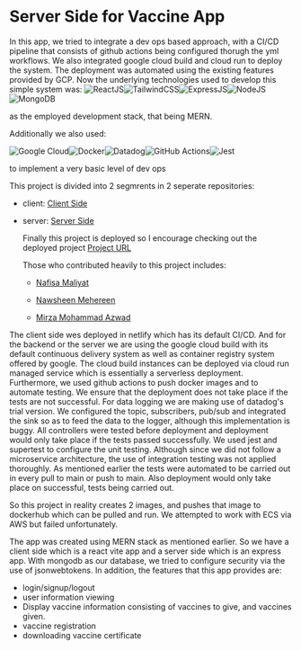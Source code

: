# Server Side for Vaccine App

In this app, we tried to integrate a dev ops based approach, with a CI/CD pipeline that consists of github actions being configured thorugh the yml workflows. We also integrated google cloud build 
and cloud run to deploy the system. The deployment was automated using the existing features provided by GCP. Now the underlying technologies used to develop this simple
system was:
![ReactJS](https://img.shields.io/badge/React-20232A?style=for-the-badge&logo=react&logoColor=61DAFB)![TailwindCSS](	https://img.shields.io/badge/Tailwind_CSS-38B2AC?style=for-the-badge&logo=tailwind-css&logoColor=white)![ExpressJS](https://img.shields.io/badge/Express.js-404D59?style=for-the-badge)![NodeJS](https://img.shields.io/badge/Node.js-43853D?style=for-the-badge&logo=node.js&logoColor=white)![MongoDB](https://img.shields.io/badge/MongoDB-4EA94B?style=for-the-badge&logo=mongodb&logoColor=white)

as the employed development stack, that being MERN.

Additionally we also used:



![Google Cloud](https://img.shields.io/badge/Google_Cloud-4285F4?style=for-the-badge&logo=google-cloud&logoColor=white)![Docker](https://img.shields.io/badge/docker-%230db7ed.svg?style=for-the-badge&logo=docker&logoColor=white)![Datadog](https://img.shields.io/badge/datadog-%23632CA6.svg?style=for-the-badge&logo=datadog&logoColor=white)![GitHub Actions](https://img.shields.io/badge/github%20actions-%232671E5.svg?style=for-the-badge&logo=githubactions&logoColor=white)![Jest](https://img.shields.io/badge/Jest-323330?style=for-the-badge&logo=Jest&logoColor=white)

to implement a very basic level of dev ops

This project is divided into 2 segmrents in 2 seperate repositories:

- client: [Client Side](https://github.com/NafisaMaliyat-iut/vaccine-app-client)
- server: [Server Side](https://github.com/mirzaazwad/vaccine-app-server)

  Finally this project is deployed so I encourage checking out the deployed project [Project URL](https://vacine-app.netlify.app)


  Those who contributed heavily to this project includes:
  - [Nafisa Maliyat](https://github.com/NafisaMaliyat-iut)

  - [Nawsheen Mehereen](https://www.linkedin.com/in/nawsheenmehereen/)

  - [Mirza Mohammad Azwad](https://www.linkedin.com/in/mirza-mohammad-azwad-b5239b1a4/)
 

The client side wes deployed in netlify which has its default CI/CD. And for the backend or the server we are using the google cloud build with its default continuous delivery system as well as container registry system offered by google. The cloud build instances can be deployed via cloud run managed service which is essentially a serverless deployment. Furthermore, we used github actions to push docker images and to automate testing. We ensure that the deployment does not take place if the tests are not successful. For data logging we are making use of datadog's trial version. We configured the topic, subscribers, pub/sub and integrated the sink so as to feed the data to the logger, although this implementation is buggy. All controllers were tested before deployment and deployment would only take place if the tests passed successfully. We used jest and supertest to configure the unit testing. Although since we did not follow a microservice architecture, the use of integration testing was not applied thoroughly. As mentioned earlier the tests were automated to be carried out in every pull to main or push to main. Also deployment would only take place on successful, tests being carried out.

So this project in reality creates 2 images, and pushes that image to dockerhub which can be pulled and run. We attempted to work with ECS via AWS but failed unfortunately. 

The app was created using MERN stack as mentioned earlier. So we have a client side which is a react vite app and a server side which is an express app. With mongodb as our database, we tried to configure security via the use of jsonwebtokens. In addition, the features that this app provides are:

- login/signup/logout
- user information viewing
- Display vaccine information consisting of vaccines to give, and vaccines given. 
- vaccine registration
- downloading vaccine certificate

